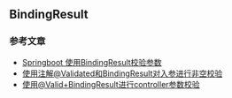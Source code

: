 ## BindingResult


### 参考文章
- [Springboot 使用BindingResult校验参数](https://blog.csdn.net/lihua5419/article/details/83418043)
- [使用注解@Validated和BindingResult对入参进行非空校验](https://blog.csdn.net/weixin_43770545/article/details/90237097)
- [使用@Valid+BindingResult进行controller参数校验](https://www.jianshu.com/p/9e33ec934ff0)
